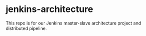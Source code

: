 # jenkins-architecture
This repo is for our Jenkins master-slave architecture project and distributed pipeline.
